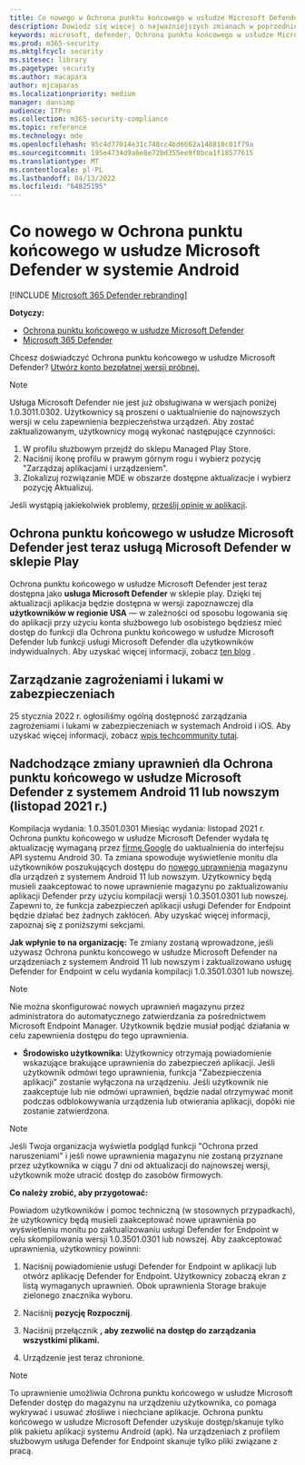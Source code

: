```yaml
---
title: Co nowego w Ochrona punktu końcowego w usłudze Microsoft Defender w systemie Android
description: Dowiedz się więcej o najważniejszych zmianach w poprzednich wersjach Ochrona punktu końcowego w usłudze Microsoft Defender w systemie Android.
keywords: microsoft, defender, Ochrona punktu końcowego w usłudze Microsoft Defender, mac, instalacja, macos, whatsnew
ms.prod: m365-security
ms.mktglfcycl: security
ms.sitesec: library
ms.pagetype: security
ms.author: macapara
author: mjcaparas
ms.localizationpriority: medium
manager: dansimp
audience: ITPro
ms.collection: m365-security-compliance
ms.topic: reference
ms.technology: mde
ms.openlocfilehash: 95c4d77014e31c748cc4bd6662a148810c01f79a
ms.sourcegitcommit: 195e4734d9a6e8e72bd355ee9f8bca1f18577615
ms.translationtype: MT
ms.contentlocale: pl-PL
ms.lasthandoff: 04/13/2022
ms.locfileid: "64825195"
---
```

# <a name="whats-new-in-microsoft-defender-for-endpoint-on-android"></a>Co nowego w Ochrona punktu końcowego w usłudze Microsoft Defender w systemie Android

[!INCLUDE [Microsoft 365 Defender rebranding](../../includes/microsoft-defender.md)]

**Dotyczy:**
- [Ochrona punktu końcowego w usłudze Microsoft Defender](https://go.microsoft.com/fwlink/p/?linkid=2154037)
- [Microsoft 365 Defender](https://go.microsoft.com/fwlink/?linkid=2118804)

Chcesz doświadczyć Ochrona punktu końcowego w usłudze Microsoft Defender? [Utwórz konto bezpłatnej wersji próbnej.](https://signup.microsoft.com/create-account/signup?products=7f379fee-c4f9-4278-b0a1-e4c8c2fcdf7e&ru=https://aka.ms/MDEp2OpenTrial?ocid=docs-wdatp-exposedapis-abovefoldlink)

>[!NOTE]
>Usługa Microsoft Defender nie jest już obsługiwana w wersjach poniżej 1.0.3011.0302. Użytkownicy są proszeni o uaktualnienie do najnowszych wersji w celu zapewnienia bezpieczeństwa urządzeń.
Aby zostać zaktualizowanym, użytkownicy mogą wykonać następujące czynności:
>1. W profilu służbowym przejdź do sklepu Managed Play Store.
>2. Naciśnij ikonę profilu w prawym górnym rogu i wybierz pozycję "Zarządzaj aplikacjami i urządzeniem".
>3. Zlokalizuj rozwiązanie MDE w obszarze dostępne aktualizacje i wybierz pozycję Aktualizuj.
>
>Jeśli wystąpią jakiekolwiek problemy, [prześlij opinię w aplikacji](/security/defender-endpoint/android-support-signin#send-in-app-feedback).

## <a name="microsoft-defender-for-endpoint-is-now-microsoft-defender-in-the-play-store"></a>Ochrona punktu końcowego w usłudze Microsoft Defender jest teraz usługą Microsoft Defender w sklepie Play

Ochrona punktu końcowego w usłudze Microsoft Defender jest teraz dostępna jako **usługa Microsoft Defender** w sklepie play. Dzięki tej aktualizacji aplikacja będzie dostępna w wersji zapoznawczej dla **użytkowników w regionie USA** — w zależności od sposobu logowania się do aplikacji przy użyciu konta służbowego lub osobistego będziesz mieć dostęp do funkcji dla Ochrona punktu końcowego w usłudze Microsoft Defender lub funkcji usługi Microsoft Defender dla użytkowników indywidualnych. Aby uzyskać więcej informacji, zobacz [ten blog](https://www.microsoft.com/microsoft-365/microsoft-defender-for-individuals) .

## <a name="threat-and-vulnerability-management"></a>Zarządzanie zagrożeniami i lukami w zabezpieczeniach

25 stycznia 2022 r. ogłosiliśmy ogólną dostępność zarządzania zagrożeniami i lukami w zabezpieczeniach w systemach Android i iOS. Aby uzyskać więcej informacji, zobacz [wpis techcommunity tutaj](https://techcommunity.microsoft.com/t5/microsoft-defender-for-endpoint/announcing-general-availability-of-vulnerability-management/ba-p/3071663).

## <a name="upcoming-permission-changes-for-microsoft-defender-for-endpoint-running-android-11-or-later-nov-2021"></a>Nadchodzące zmiany uprawnień dla Ochrona punktu końcowego w usłudze Microsoft Defender z systemem Android 11 lub nowszym (listopad 2021 r.)

Kompilacja wydania: 1.0.3501.0301 Miesiąc wydania: listopad 2021 r. Ochrona punktu końcowego w usłudze Microsoft Defender wydała tę aktualizację wymaganą przez [firmę Google](https://developer.android.com/distribute/play-policies#APILevel30) do uaktualnienia do interfejsu API systemu Android 30. Ta zmiana spowoduje wyświetlenie monitu dla użytkowników poszukujących dostępu do [nowego uprawnienia](https://developer.android.com/training/data-storage/manage-all-files#all-files-access-google-play) magazynu dla urządzeń z systemem Android 11 lub nowszym. Użytkownicy będą musieli zaakceptować to nowe uprawnienie magazynu po zaktualizowaniu aplikacji Defender przy użyciu kompilacji wersji 1.0.3501.0301 lub nowszej. Zapewni to, że funkcja zabezpieczeń aplikacji usługi Defender for Endpoint będzie działać bez żadnych zakłóceń. Aby uzyskać więcej informacji, zapoznaj się z poniższymi sekcjami.

**Jak wpłynie to na organizację:** Te zmiany zostaną wprowadzone, jeśli używasz Ochrona punktu końcowego w usłudze Microsoft Defender na urządzeniach z systemem Android 11 lub nowszym i zaktualizowano usługę Defender for Endpoint w celu wydania kompilacji 1.0.3501.0301 lub nowszej.

> [!NOTE]
> Nie można skonfigurować nowych uprawnień magazynu przez administratora do automatycznego zatwierdzania za pośrednictwem Microsoft Endpoint Manager. Użytkownik będzie musiał podjąć działania w celu zapewnienia dostępu do tego uprawnienia.

- **Środowisko użytkownika:** Użytkownicy otrzymają powiadomienie wskazujące brakujące uprawnienia do zabezpieczeń aplikacji. Jeśli użytkownik odmówi tego uprawnienia, funkcja "Zabezpieczenia aplikacji" zostanie wyłączona na urządzeniu. Jeśli użytkownik nie zaakceptuje lub nie odmówi uprawnień, będzie nadal otrzymywać monit podczas odblokowywania urządzenia lub otwierania aplikacji, dopóki nie zostanie zatwierdzona.

> [!NOTE]
> Jeśli Twoja organizacja wyświetla podgląd funkcji "Ochrona przed naruszeniami" i jeśli nowe uprawnienia magazynu nie zostaną przyznane przez użytkownika w ciągu 7 dni od aktualizacji do najnowszej wersji, użytkownik może utracić dostęp do zasobów firmowych.

**Co należy zrobić, aby przygotować:**

Powiadom użytkowników i pomoc techniczną (w stosownych przypadkach), że użytkownicy będą musieli zaakceptować nowe uprawnienia po wyświetleniu monitu po zaktualizowaniu usługi Defender for Endpoint w celu skompilowania wersji 1.0.3501.0301 lub nowszej. Aby zaakceptować uprawnienia, użytkownicy powinni:

1. Naciśnij powiadomienie usługi Defender for Endpoint w aplikacji lub otwórz aplikację Defender for Endpoint. Użytkownicy zobaczą ekran z listą wymaganych uprawnień. Obok uprawnienia Storage brakuje zielonego znacznika wyboru.

2. Naciśnij **pozycję Rozpocznij**.

3. Naciśnij przełącznik **, aby zezwolić na dostęp do zarządzania wszystkimi plikami.**

4. Urządzenie jest teraz chronione.

  > [!NOTE]
  > To uprawnienie umożliwia Ochrona punktu końcowego w usłudze Microsoft Defender dostęp do magazynu na urządzeniu użytkownika, co pomaga wykrywać i usuwać złośliwe i niechciane aplikacje. Ochrona punktu końcowego w usłudze Microsoft Defender uzyskuje dostęp/skanuje tylko plik pakietu aplikacji systemu Android (apk). Na urządzeniach z profilem służbowym usługa Defender for Endpoint skanuje tylko pliki związane z pracą.
